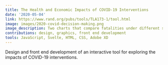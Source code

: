 ```yaml
---
title: The Health and Economic Impacts of COVID-19 Interventions
date: '2020-05-04'
link: https://www.rand.org/pubs/tools/TLA173-1/tool.html
image: images/2020-covid-decision-making.png
image_description: Two charts that compare fatalities under different scenarios.
contributions: design, graphics, front end development
tools: JavaScript, Svelte, HTML, CSS, Adobe XD
---
```


Design and front end development of an interactive tool for exploring the impacts of COVID-19 interventions.
